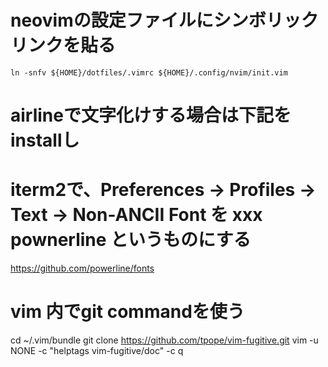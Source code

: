 # neovimの設定ファイルにシンボリックリンクを貼る
`ln -snfv ${HOME}/dotfiles/.vimrc ${HOME}/.config/nvim/init.vim`

# airlineで文字化けする場合は下記をinstallし
# iterm2で、Preferences → Profiles → Text → Non-ANCII Font を xxx pownerline というものにする
https://github.com/powerline/fonts

# vim 内でgit commandを使う
cd ~/.vim/bundle
git clone https://github.com/tpope/vim-fugitive.git
vim -u NONE -c "helptags vim-fugitive/doc" -c q

